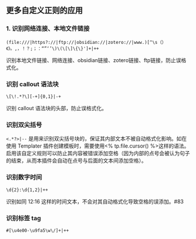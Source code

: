 ## 更多自定义正则的应用
### 1. 识别网络连接、本地文件链接
```
(file:///|https?://|ftp://|obsidian://|zotero://|www.)[^\s（）《》。,，！？;；：“”‘’\)\(\[\]\{\}']+|++
```
识别本地文件链接、网络连接、obsidian链接、zotero链接、ftp链接，防止误格式化。
### 识别 callout 语法块
```
\[\!.*?\][-+]{0,1}|-+
```
识别 callout 语法块的头部，防止误格式化。
### 识别双尖括号
`<.*?>|--` 是用来识别双尖括号块的，保证其内部文本不被自动格式化影响。如在使用 Templater 插件创建模板时，需要使用<% tp.file.cursor() %>这样的语法。启用该自定义规则可以防止其内容被错误添加空格（因为内部的点号会被认为句子的结束，从而本插件会自动在点号与后面的文本间添加空格）。

### 识别数字时间
```
\d{2}:\d{1,2}|++
```
识别如同 12:16 这样的时间文本，不会对其自动格式化导致空格的误添加。#83

### 识别标签 tag
```
#[\u4e00-\u9fa5\w\/]+|++
```

